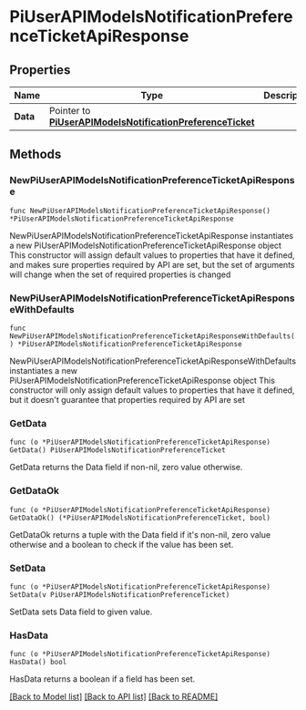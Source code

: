 # PiUserAPIModelsNotificationPreferenceTicketApiResponse

## Properties

Name | Type | Description | Notes
------------ | ------------- | ------------- | -------------
**Data** | Pointer to [**PiUserAPIModelsNotificationPreferenceTicket**](PiUserAPIModelsNotificationPreferenceTicket.md) |  | [optional] 

## Methods

### NewPiUserAPIModelsNotificationPreferenceTicketApiResponse

`func NewPiUserAPIModelsNotificationPreferenceTicketApiResponse() *PiUserAPIModelsNotificationPreferenceTicketApiResponse`

NewPiUserAPIModelsNotificationPreferenceTicketApiResponse instantiates a new PiUserAPIModelsNotificationPreferenceTicketApiResponse object
This constructor will assign default values to properties that have it defined,
and makes sure properties required by API are set, but the set of arguments
will change when the set of required properties is changed

### NewPiUserAPIModelsNotificationPreferenceTicketApiResponseWithDefaults

`func NewPiUserAPIModelsNotificationPreferenceTicketApiResponseWithDefaults() *PiUserAPIModelsNotificationPreferenceTicketApiResponse`

NewPiUserAPIModelsNotificationPreferenceTicketApiResponseWithDefaults instantiates a new PiUserAPIModelsNotificationPreferenceTicketApiResponse object
This constructor will only assign default values to properties that have it defined,
but it doesn't guarantee that properties required by API are set

### GetData

`func (o *PiUserAPIModelsNotificationPreferenceTicketApiResponse) GetData() PiUserAPIModelsNotificationPreferenceTicket`

GetData returns the Data field if non-nil, zero value otherwise.

### GetDataOk

`func (o *PiUserAPIModelsNotificationPreferenceTicketApiResponse) GetDataOk() (*PiUserAPIModelsNotificationPreferenceTicket, bool)`

GetDataOk returns a tuple with the Data field if it's non-nil, zero value otherwise
and a boolean to check if the value has been set.

### SetData

`func (o *PiUserAPIModelsNotificationPreferenceTicketApiResponse) SetData(v PiUserAPIModelsNotificationPreferenceTicket)`

SetData sets Data field to given value.

### HasData

`func (o *PiUserAPIModelsNotificationPreferenceTicketApiResponse) HasData() bool`

HasData returns a boolean if a field has been set.


[[Back to Model list]](../README.md#documentation-for-models) [[Back to API list]](../README.md#documentation-for-api-endpoints) [[Back to README]](../README.md)



